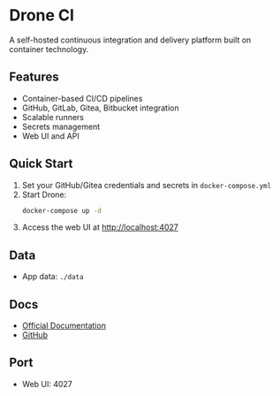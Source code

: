 # Drone CI

A self-hosted continuous integration and delivery platform built on container technology.

## Features
- Container-based CI/CD pipelines
- GitHub, GitLab, Gitea, Bitbucket integration
- Scalable runners
- Secrets management
- Web UI and API

## Quick Start
1. Set your GitHub/Gitea credentials and secrets in `docker-compose.yml`
2. Start Drone:
   ```bash
   docker-compose up -d
   ```
3. Access the web UI at [http://localhost:4027](http://localhost:4027)

## Data
- App data: `./data`

## Docs
- [Official Documentation](https://docs.drone.io/)
- [GitHub](https://github.com/harness/drone)

## Port
- Web UI: 4027 